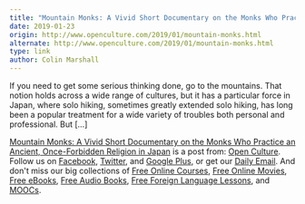 ```yaml
---
title: "Mountain Monks: A Vivid Short Documentary on the Monks Who Practice an Ancient, Once-Forbidden Religion in Japan"
date: 2019-01-23
origin: http://www.openculture.com/2019/01/mountain-monks.html
alternate: http://www.openculture.com/2019/01/mountain-monks.html
type: link
author: Colin Marshall
---
```


If you need to get some serious thinking done, go to the mountains. That notion holds across a wide range of cultures, but it has a particular force in Japan, where solo hiking, sometimes greatly extended solo hiking, has long been a popular treatment for a wide variety of troubles both personal and professional. But […]

[Mountain Monks: A Vivid Short Documentary on the Monks Who Practice an Ancient, Once-Forbidden Religion in Japan](http://www.openculture.com/2019/01/mountain-monks.html) is a post from: [Open Culture](http://www.openculture.com). Follow us on [Facebook](https://www.facebook.com/openculture), [Twitter](https://twitter.com/#!/openculture), and [Google Plus](https://plus.google.com/108579751001953501160/posts), or get our [Daily Email](http://www.openculture.com/dailyemail). And don't miss our big collections of [Free Online Courses](http://www.openculture.com/freeonlinecourses), [Free Online Movies](http://www.openculture.com/freemoviesonline), [Free eBooks](http://www.openculture.com/free_ebooks),&nbsp;[Free Audio Books](http://www.openculture.com/freeaudiobooks), [Free Foreign Language Lessons](http://www.openculture.com/freelanguagelessons), and [MOOCs](http://www.openculture.com/free_certificate_courses).


